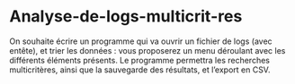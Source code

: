 # Analyse-de-logs-multicrit-res
On souhaite écrire un programme qui va ouvrir un fichier de logs (avec entête), et trier les données : vous proposerez un menu déroulant avec les différents éléments présents. Le programme permettra les recherches multicritères, ainsi que la sauvegarde des résultats, et l’export en CSV.
